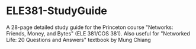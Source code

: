 # ELE381-StudyGuide
A 28-page detailed study guide for the Princeton course "Networks: Friends, Money, and Bytes" (ELE 381/COS 381). Also useful for "Networked Life: 20 Questions and Answers" textbook by Mung Chiang
